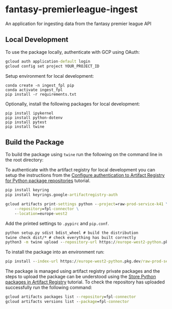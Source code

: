 # fantasy-premierleague-ingest
An application for ingesting data from the fantasy premier league API

## Local Development

To use the package locally, authenticate with GCP using OAuth:

```cmd
gcloud auth application-default login
gcloud config set project YOUR_PROJECT_ID
```

Setup environment for local development:

```
conda create -n ingest_fpl pip
conda activate ingest_fpl
pip install -r requirements.txt
```

Optionally, install the following packages for local development:

```
pip install ipykernel
pip install python-dotenv
pip install pytest
pip install twine
```

## Build the Package

To build the package using `twine` run the following on the command line in the root directory:

To authenticate with the artifact registry for local development you can setup the instructions from the [Configure authentication to Artifact Registry for Python package repositories](https://cloud.google.com/artifact-registry/docs/python/authentication?_gl=1*ywr4py*_ga*ODc2ODEwNjE1LjE3MjUxODk2NDY.*_ga_WH2QY8WWF5*MTczNTgwOTA0MS40Mi4xLjE3MzU4MTI5NTYuNjAuMC4w) tutorial.

```cmd
pip install keyring
pip install keyrings.google-artifactregistry-auth
```

```cmd
gcloud artifacts print-settings python --project=raw-prod-service-k41 \
    --repository=fpl-connector \
    --location=europe-west2
```

Add the printed settings to `.pypirc` and `pip.conf`.

```cmd
python setup.py sdist bdist_wheel # build the distribution
twine check dist/* # check everything has built correctly
python3 -m twine upload --repository-url https://europe-west2-python.pkg.dev/raw-prod-service-k41/fpl-connector dist/*
```

To install the package into an environment run:

```cmd
pip install --index-url https://europe-west2-python.pkg.dev/raw-prod-service-k41/fpl-connector/simple/ fpl_connector
```

The package is managed using artifact registry private packages and the steps to upload the package can be understood using the [Store Python packages in Artifact Registry](https://cloud.google.com/artifact-registry/docs/python/store-python) tutorial. To check the repository has uploaded successfully run the following command:

```cmd
gcloud artifacts packages list --repository=fpl-connector
gcloud artifacts versions list --package=fpl-connector
```